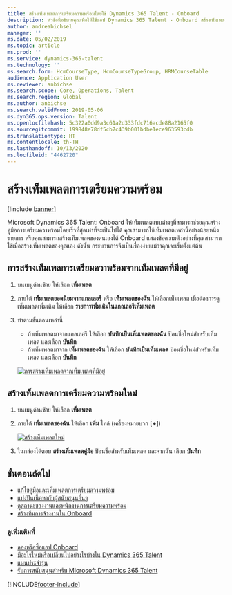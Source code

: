```yaml
---
title: สร้างเท็มเพลตการเตรียมความพร้อมโดยใช้ Dynamics 365 Talent - Onboard
description: หัวข้อนี้อธิบายคุณเพื่อให้ใช้แอป Dynamics 365 Talent - Onboard สร้างเท็มเพลตสำหรับคู่มือการเตรียมความพร้อมสำหรับพนักงานใหม่ของคุณ งานนี้เป็นขั้นตอนแรกที่จำเป็นในกลยุทธ์การจ้างงานถึงการปลดเกษียณแบบการจัดการทุนมนุษย์ (HCM)
author: andreabichsel
manager: ''
ms.date: 05/02/2019
ms.topic: article
ms.prod: ''
ms.service: dynamics-365-talent
ms.technology: ''
ms.search.form: HcmCourseType, HcmCourseTypeGroup, HRMCourseTable
audience: Application User
ms.reviewer: anbichse
ms.search.scope: Core, Operations, Talent
ms.search.region: Global
ms.author: anbichse
ms.search.validFrom: 2019-05-06
ms.dyn365.ops.version: Talent
ms.openlocfilehash: 5c322a0dd9a3c61a2d333fdc716acde88a2165f0
ms.sourcegitcommit: 199848e78df5cb7c439b001bdbe1ece963593cdb
ms.translationtype: HT
ms.contentlocale: th-TH
ms.lasthandoff: 10/13/2020
ms.locfileid: "4462720"
---
```

# <a name="create-an-onboarding-template"></a>สร้างเท็มเพลตการเตรียมความพร้อม

[!include [banner](includes/banner.md)]

Microsoft Dynamics 365 Talent: Onboard ให้เท็มเพลตแบบต่างๆที่สามารถช่วยคุณสร้างคู่มือการเตรียมควาพร้อมโดยเร็วที่สุดเท่าที่จะเป็นไปได้ คุณสามารถใช้เท็มเพลตเหล่านี้อย่างน้อยหนึ่งรายการ หรือคุณสามารถสร้างเท็มเพลตของตนเองได้ Onboard แสดงข้อความตัวอย่างที่คุณสามารถใช้เมื่อสร้างเท็มเพลตของคุณเอง ดังนั้น กระบวนการจึงเป็นเรื่องง่ายแม้ว่าคุณจะเริ่มตั้งแต่ต้น

## <a name="create-an-onboarding-template-from-an-existing-template"></a>การสร้างเท็มเพลการเตรียมควาพร้อมจากเท็มเพลตที่มีอยู่

1. บนเมนูด้านซ้าย ให้เลือก **เท็มเพลต**
2. ภายใต้ **เท็มเพลตยอดนิยมจากแกลเลอรี** หรือ **เท็มเพลตของฉัน** ให้เลือกเท็มเพลต เมื่อต้องการดูเท็มเพลตเพิ่มเติม ให้เลือก **รายการเพิ่มเติมในแกลเลอรีเท็มเพลต**
3. ทำตามขั้นตอนเหล่านี้

    - ถ้าเท็มเพลตมาจากแกลเลอรี ให้เลือก **บันทึกเป็นเท็มเพลตของฉัน** ป้อนชื่อใหม่สำหรับเท็มเพลต และเลือก **บันทึก**
    - ถ้าเท็มเพลตมาจาก **เท็มเพลตของฉัน** ให้เลือก **บันทึกเป็นเท็มเพลต** ป้อนชื่อใหม่สำหรับเท็มเพลต และเลือก **บันทึก**

    [![การสร้างเท็มเพลตจากเท็มเพลตที่มีอยู่](./media/onboard-save-template.png)](./media/onboard-save-template.png)

## <a name="create-a-new-onboarding-template"></a>สร้างเท็มเพลตการเตรียมความพร้อมใหม่

1. บนเมนูด้านซ้าย ให้เลือก **เท็มเพลต**
2. ภายใต้ **เท็มเพลตของฉัน** ให้เลือก **เพิ่ม** ไทล์ (เครื่องหมายบวก \[**+**\])

    [![สร้างเท็มเพลตใหม่](./media/onboard-create-new-template.png)](./media/onboard-create-new-template.png)

3. ในกล่องโต้ตอบ **สร้างเท็มเพลตคู่มือ** ป้อนชื่อสำหรับเท็มเพลต และจากนั้น เลือก **บันทึก**

## <a name="next-steps"></a>ขั้นตอนถัดไป

- [แก้ไขคู่มือและเท็มเพลตการเตรียมความพร้อม](./onboard-edit-guides-templates.md)
- [แบ่งปันเนื้อหากับผู้สนับสนุนอื่นๆ](./onboard-share-template.md)
- [ดูสถานะของงานและพนักงานการเตรียมความพร้อม](./onboard-view-status.md)
- [สร้างทีมการจ้างงานใน Onboard](./onboard-create-team.md)

### <a name="see-also"></a>ดูเพิ่มเติมที่

- [ลองหรือซื้อแอป Onboard](https://dynamics.microsoft.com/talent/onboard/)
- [มีอะไรใหม่หรือเปลี่ยนไปอย่างไรบ้างใน Dynamics 365 Talent](./whats-new.md)
- [แผนประจำรุ่น](https://docs.microsoft.com/business-applications-release-notes/index)
- [รับการสนับสนุนสำหรับ Microsoft Dynamics 365 Talent](./talent-support.md)


[!INCLUDE[footer-include](../includes/footer-banner.md)]